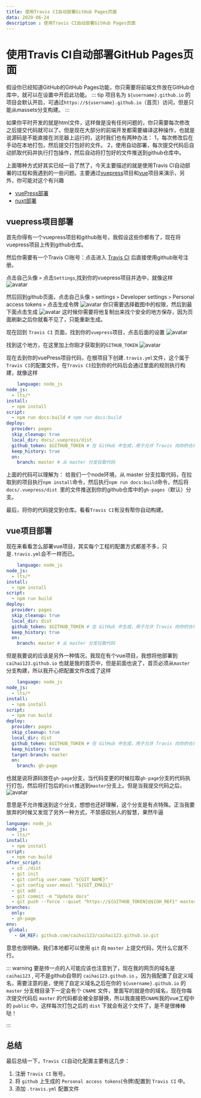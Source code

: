 ```yaml
---
title: 使用Travis CI自动部署GitHub Pages页面
data: 2020-06-24
description : 使用Travis CI自动部署GitHub Pages页面
---
```

# 使用Travis CI自动部署GitHub Pages页面
假设你已经知道GitHub的GitHub Pages功能，你只需要将前端文件放在GitHub仓库中，就可以在设置中开启此功能。
::: tip
项目名为 `${username}.github.io` 的项目会默认开启，可通过`https://${username}.github.io`（首页）访问，但是只能从massets分支构建。
:::

如果你平时开发的就是html文件，这样做是没有任何问题的，你只需要每次修改之后提交代码就可以了。但是现在大部分的前端开发都需要编译这种操作，也就是说源码是不能直接在浏览器上运行的，这时我们也有两种办法：
1，每次修改后在手动在本地打包，然后提交打包好的文件。
2，使用自动部署，每次提交代码后自动抓取代码并执行打包操作，然后自动将打包好的文件推送到github仓库中。

上面哪种方式好其实已经一目了然了，今天主要描述的就是使用Travis CI自动部署的过程和我遇到的一些问题。主要通过[vuepress](https://www.vuepress.cn/)项目和[vue](https://cn.vuejs.org/)项目来演示，另外，你可能对这个有兴趣
+ [vuePress部署](https://www.vuepress.cn/guide/deploy.html#github-pages)
+ [nuxt部署](https://www.nuxtjs.cn/faq/github-pages)

## vuepress项目部署
首先你得有一个vuepress项目和github账号，我假设这些你都有了，现在将vuepress项目上传到github仓库。

然后你需要有一个Travis CI账号：点击进入 [Travis CI](https://travis-ci.org/) 后直接使用github账号注册。

点击自己头像 `>` 点击`Settings`,找到你的vuepress项目并选中，就像这样
![avatar](/static\img/travis-01.png)

然后回到github页面，点击自己头像 `>` settings `>` Developer settings `>` Personal access tokens `>` 点击生成令牌
![avatar](/static\img/git-token.png)
你只需要选择截图中的权限，然后到最下面点击生成
![avatar](/static\img/token.png)
这时候你需要将他复制出来找个安全的地方保存，因为页面刷新之后你就看不见了，只能重新生成。

现在回到 `Travis CI` 页面，找到你的`vuepress`项目，点击后面的设置
![avatar](/static\img/travis-setting.png)

找到这个地方，在这里加上你刚才获取到的`GITHUB_TOKEN`
![avatar](/static\img/setting-token.png)

现在去到你的vuePress项目代码，在根项目下创建`.travis.yml`文件，这个属于`Travis CI`的配置文件，在`Travis CI`拉到你的代码后会通过里面的规则执行构建，就像这样
``` yml
    language: node_js
node_js:
  - lts/*
install:
  - npm install
script:
  - npm run docs:build # npm run docs:build
deploy:
  provider: pages
  skip_cleanup: true
  local_dir: docs/.vuepress/dist 
  github_token: $GITHUB_TOKEN # 在 GitHub 中生成，用于允许 Travis 向你的仓库推送代码。在 Travis 的项目设置页面进行配置，设置为 secure variable
  keep_history: true
  on:
    branch: master # 从 master 分支拉取代码
```
上面的代码可以理解为：
给我们一个node环境，从 master 分支拉取代码，在拉取到的项目执行`npm install`命令，然后执行`npm run docs:build`命令，然后将`docs/.vuepress/dist `里的文件推送到你的github仓库中的`gh-pages`（默认）分支。

最后，将你的代码提交到仓库。看看`Travis CI`有没有帮你自动构建。

## vue项目部署

现在来看看怎么部署vue项目，其实每个工程的配置方式都差不多，只是`.travis.yml`会不一样而已。
```yml
    language: node_js
node_js:
  - lts/*
install:
  - npm install
script:
  - npm run build 
deploy:
  provider: pages
  skip_cleanup: true
  local_dir: dist 
  github_token: $GITHUB_TOKEN # 在 GitHub 中生成，用于允许 Travis 向你的仓库推送代码。在 Travis 的项目设置页面进行配置，设置为 secure variable
  keep_history: true
  on:
    branch: master # 从 master 分支拉取代码
```
但是我要说的应该是另外一种情况，我现在有个vue项目，我想将他部署到`caihai123.github.io` 也就是我的首页中，但是前面也说了，首页必须从`master`分支构建，所以我开心把配置文件改成了这样
``` yml
    language: node_js
node_js:
  - lts/*
install:
  - npm install
script:
  - npm run build 
deploy:
  provider: pages
  skip_cleanup: true
  local_dir: dist
  github_token: $GITHUB_TOKEN # 在 GitHub 中生成，用于允许 Travis 向你的仓库推送代码。在 Travis 的项目设置页面进行配置，设置为 secure variable
  keep_history: true
  target-branch: master
  on:
    branch: gh-page
```
也就是说将源码放在`gh-page`分支，当代码变更的时候拉取`gh-page`分支的代码执行打包，然后将打包后的`dist`推送到`master`分支上。但是当我提交代码之后，
![avatar](/static/img/travix-log.png)

意思是不允许推送到这个分支，想想也还好理解，这个分支是有点特殊。正当我要放弃的时候又发现了另外一种方式，不禁感叹别人的智慧，果然牛逼
``` yml
language: node_js
node_js:
  - lts/*
install:
  - npm install
script:
  - npm run build 
after_script:
  - cd ./dist
  - git init
  - git config user.name "${GIT_NAME}"
  - git config user.email "${GIT_EMAIL}"
  - git add .
  - git commit -m "Update docs"
  - git push --force --quiet "https://${GITHUB_TOKEN}@${GH_REF}" master:master
branches:
  only:
  - gh-page
env:
 global:
   - GH_REF: github.com/caihai123/caihai123.github.io.git
```
意思也很明确，我们本地都可以使用 `git` 向 `master` 上提交代码，凭什么它就不行。

::: warning
要是帅一点的人可能应该也注意到了，现在我的网页的域名是 `caihai123` , 可不是github自带的 `caihai123.github.io` 。因为我配置了自定义域名，需要注意的是，使用了自定义域名之后在你的 `${username}.github.io` 的 `master` 分支根目录下一定会有个 `CNAME` 文件，里面写的就是你的域名，现在你每次提交代码后 `master` 的代码都会被全部替换，所以我直接把`CNAME`我的vue工程中的 `public` 中，这样每次打包之后的 `dist` 下就会有这个文件了，是不是很棒棒哒！

:::

## 总结

最后总结一下，`Travis CI`自动化配置主要有这几步：
1. 注册 `Travis CI` 账号。
2. 将 `github` 上生成的 `Personal access tokens`(令牌)配置到 `Travis CI` 中。
3. 添加 `.travis.yml` 配置文件